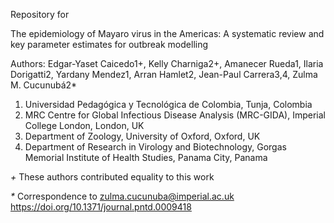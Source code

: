 Repository for 

The epidemiology of Mayaro virus in the Americas: A systematic review and key parameter estimates for outbreak modelling

Authors:
Edgar-Yaset Caicedo1+, Kelly Charniga2+, Amanecer Rueda1, Ilaria Dorigatti2, Yardany Mendez1, Arran Hamlet2, Jean-Paul Carrera3,4, Zulma M. Cucunubá2*

1. Universidad Pedagógica y Tecnológica de Colombia, Tunja, Colombia
2. MRC Centre for Global Infectious Disease Analysis (MRC-GIDA), Imperial College London, London, UK
3. Department of Zoology, University of Oxford, Oxford, UK
4. Department of Research in Virology and Biotechnology, Gorgas Memorial Institute of Health Studies, Panama City, Panama

_+_ These authors contributed equality to this work

_*_ Correspondence to zulma.cucunuba@imperial.ac.uk
https://doi.org/10.1371/journal.pntd.0009418

